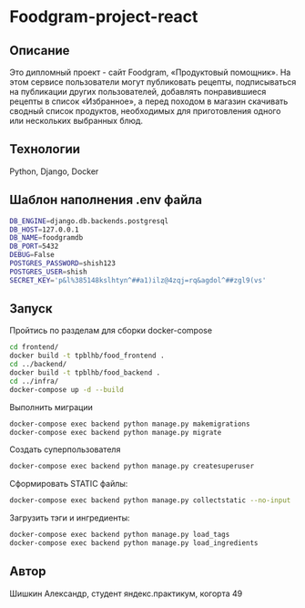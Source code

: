 # Foodgram-project-react

## Описание

Это дипломный проект - сайт Foodgram, «Продуктовый помощник». На этом сервисе пользователи могут публиковать рецепты, подписываться на публикации других пользователей, добавлять понравившиеся рецепты в список «Избранное», а перед походом в магазин скачивать сводный список продуктов, необходимых для приготовления одного или нескольких выбранных блюд.

## Технологии

Python, Django, Docker

## Шаблон наполнения .env файла

```bash
DB_ENGINE=django.db.backends.postgresql
DB_HOST=127.0.0.1
DB_NAME=foodgramdb
DB_PORT=5432
DEBUG=False
POSTGRES_PASSWORD=shish123
POSTGRES_USER=shish
SECRET_KEY='p&l%385148kslhtyn^##a1)ilz@4zqj=rq&agdol^##zgl9(vs'
```

## Запуск

Пройтись по разделам для сборки docker-compose

```bash
cd frontend/
docker build -t tpblhb/food_frontend .
cd ../backend/
docker build -t tpblhb/food_backend .
cd ../infra/
docker-compose up -d --build
```

Выполнить миграции

```bash
docker-compose exec backend python manage.py makemigrations
docker-compose exec backend python manage.py migrate
```

Создать суперпользователя

```bash
docker-compose exec backend python manage.py createsuperuser
```

Сформировать STATIC файлы:

```bash
docker-compose exec backend python manage.py collectstatic --no-input
```

Загрузить тэги и ингредиенты:

```bash
docker-compose exec backend python manage.py load_tags
docker-compose exec backend python manage.py load_ingredients
```

## Автор

Шишкин Александр, студент яндекс.практикум, когорта 49

